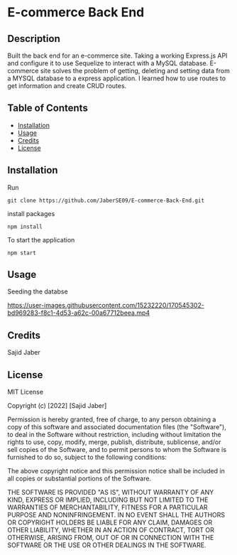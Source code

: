 # E-commerce Back End

## Description

Built the back end for an e-commerce site.  Taking a working Express.js API and configure it to use Sequelize to interact with a MySQL database. E-commerce site solves the problem of getting, deleting and setting data from a MYSQL database to a express application. I learned how to use routes to get information and create CRUD routes.


## Table of Contents


- [Installation](#installation)
- [Usage](#usage)
- [Credits](#credits)
- [License](#license)

## Installation

Run 

```text
git clone https://github.com/JaberSE09/E-commerce-Back-End.git

```

install packages

```text 
npm install
```

To start the application

```text
npm start
```

## Usage



Seeding the databse

https://user-images.githubusercontent.com/15232220/170545302-bd969283-f8c1-4d53-a62c-00a67712beea.mp4




## Credits

Sajid Jaber

## License

MIT License

Copyright (c) [2022] [Sajid Jaber]

Permission is hereby granted, free of charge, to any person obtaining a copy
of this software and associated documentation files (the "Software"), to deal
in the Software without restriction, including without limitation the rights
to use, copy, modify, merge, publish, distribute, sublicense, and/or sell
copies of the Software, and to permit persons to whom the Software is
furnished to do so, subject to the following conditions:

The above copyright notice and this permission notice shall be included in all
copies or substantial portions of the Software.

THE SOFTWARE IS PROVIDED "AS IS", WITHOUT WARRANTY OF ANY KIND, EXPRESS OR
IMPLIED, INCLUDING BUT NOT LIMITED TO THE WARRANTIES OF MERCHANTABILITY,
FITNESS FOR A PARTICULAR PURPOSE AND NONINFRINGEMENT. IN NO EVENT SHALL THE
AUTHORS OR COPYRIGHT HOLDERS BE LIABLE FOR ANY CLAIM, DAMAGES OR OTHER
LIABILITY, WHETHER IN AN ACTION OF CONTRACT, TORT OR OTHERWISE, ARISING FROM,
OUT OF OR IN CONNECTION WITH THE SOFTWARE OR THE USE OR OTHER DEALINGS IN THE
SOFTWARE.

